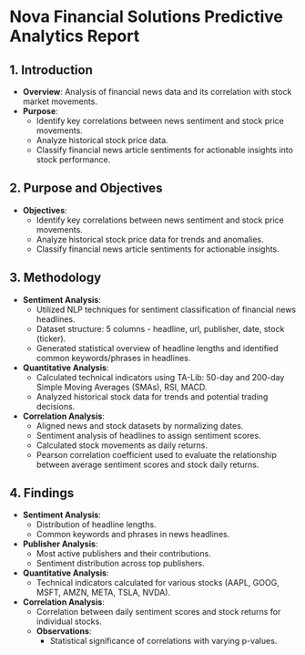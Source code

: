
# Nova Financial Solutions Predictive Analytics Report

## 1. **Introduction**
   - **Overview**: Analysis of financial news data and its correlation with stock market movements.
   - **Purpose**: 
     - Identify key correlations between news sentiment and stock price movements.
     - Analyze historical stock price data.
     - Classify financial news article sentiments for actionable insights into stock performance.

## 2. **Purpose and Objectives**
   - **Objectives**:
     - Identify key correlations between news sentiment and stock price movements.
     - Analyze historical stock price data for trends and anomalies.
     - Classify financial news article sentiments for actionable insights.

## 3. **Methodology**
   - **Sentiment Analysis**:
     - Utilized NLP techniques for sentiment classification of financial news headlines.
     - Dataset structure: 5 columns - headline, url, publisher, date, stock (ticker).
     - Generated statistical overview of headline lengths and identified common keywords/phrases in headlines.
   - **Quantitative Analysis**:
     - Calculated technical indicators using TA-Lib: 50-day and 200-day Simple Moving Averages (SMAs), RSI, MACD.
     - Analyzed historical stock data for trends and potential trading decisions.
   - **Correlation Analysis**:
     - Aligned news and stock datasets by normalizing dates.
     - Sentiment analysis of headlines to assign sentiment scores.
     - Calculated stock movements as daily returns.
     - Pearson correlation coefficient used to evaluate the relationship between average sentiment scores and stock daily returns.

## 4. **Findings**
   - **Sentiment Analysis**:
     - Distribution of headline lengths.
     - Common keywords and phrases in news headlines.
   - **Publisher Analysis**:
     - Most active publishers and their contributions.
     - Sentiment distribution across top publishers.
   - **Quantitative Analysis**:
     - Technical indicators calculated for various stocks (AAPL, GOOG, MSFT, AMZN, META, TSLA, NVDA).
   - **Correlation Analysis**:
     - Correlation between daily sentiment scores and stock returns for individual stocks.
     - **Observations**:
       - Statistical significance of correlations with varying p-values.
